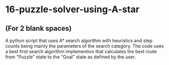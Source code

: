 # 16-puzzle-solver-using-A-star
## (For 2 blank spaces)

A python script that uses A* search algorithm with heuristics and step counts being mainly the parameters of the search category. The code uses a best first search algorithm implemention that calculates the best route from "Puzzle" state to the "Goal" state as defined by the user.
